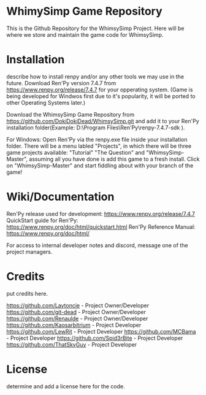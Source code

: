 
WhimySimp Game Repository
=========================

This is the Github Repository for the WhimsySimp Project. Here will be where we store and maintain the game code for WhimsySimp.

Installation
============

describe how to install renpy and/or any other tools we may use in the future.
Download Ren'Py version 7.4.7 from https://www.renpy.org/release/7.4.7 for your opperating system. (Game is being developed for Windwos first due to it's popularity, it will be ported to other Operating Systems later.)

Download the WhimsySimp Game Repository from https://github.com/DokiDokiDead/WhimsySimp.git and add it to your Ren'Py installation folder(Example: D:\Program Files\Ren'Py\renpy-7.4.7-sdk ). 

For Windows: Open Ren'Py via the renpy.exe file inside your installation folder. There will be a menu labled "Projects", in which there will be three game projects available: "Tutorial" "The Question" and "WhimsySimp-Master", assuming all you have done is add this game to a fresh install.
Click on "WhimsySimp-Master" and start fiddling about with your branch of the game!

Wiki/Documentation
==================

Ren'Py release used for development: https://www.renpy.org/release/7.4.7
QuickStart guide for Ren'Py: https://www.renpy.org/doc/html/quickstart.html
Ren'Py Reference Manual: https://www.renpy.org/doc/html/

For access to internal developer notes and discord, message one of the project managers.

Credits
=======

put credits here. 

https://github.com/Laytoncie      - Project Owner/Developer
https://github.com/git-dead       - Project Owner/Developer
https://github.com/Renaulde       - Project Owner/Developer
https://github.com/Kaosarbitrium  - Project Developer
https://github.com/LewRit         - Project Developer
https://github.com/MCBama         - Project Developer
https://github.com/Spid3rBite     - Project Developer
https://github.com/ThatSkyGuy     - Project Developer

License
=======

determine and add a license here for the code.
